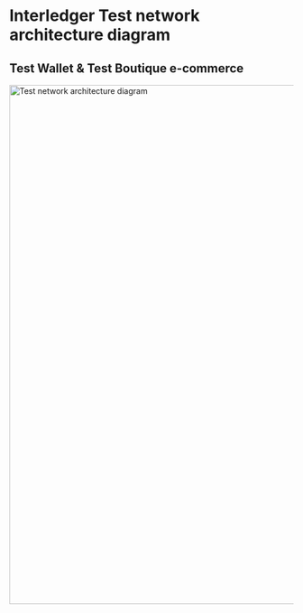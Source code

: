 # Interledger Test network architecture diagram <!-- omit in toc -->

## Test Wallet & Test Boutique e-commerce<!-- omit in toc -->

<img src="https://github.com/interledger/testnet/assets/117268143/15beace6-357f-41dd-ab0f-406e060fea87" width="920" alt="Test network architecture diagram">
